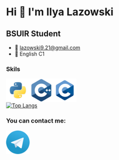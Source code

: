 # Hi 👋 I'm Ilya Lazowski
## BSUIR Student
+ :email: lazowski9.21@gmail.com
+ :ledger: English C1
### Skils
<a href="https://www.python.org/" target="_blank">
    <img align="left" alt="Python language" width="64px" src="https://raw.githubusercontent.com/github/explore/80688e429a7d4ef2fca1e82350fe8e3517d3494d/topics/python/python.png" />
</a>
<a href="https://isocpp.org/" target="_blank">
    <img align="left" alt="C++ language" width="64px" src="https://raw.githubusercontent.com/github/explore/180320cffc25f4ed1bbdfd33d4db3a66eeeeb358/topics/cpp/cpp.png" />
</a>
<a href="https://www.iso.org/home.html" target="_blank">
    <img align="left" alt="C language" width="64px" src="https://raw.githubusercontent.com/github/explore/f3e22f0dca2be955676bc70d6214b95b13354ee8/topics/c/c.png" />
</a><br><br><br>

[![Top Langs](https://github-readme-stats.vercel.app/api/top-langs/?username=IlyaLazowski&layout=compact)](https://github.com/IlyaLazowski/github-readme-stats)
### You can contact me:
<a href="https://t.me/werstures" target="_blank">
    <img align="left" alt="Telegram" width="64px" src="https://raw.githubusercontent.com/github/explore/80688e429a7d4ef2fca1e82350fe8e3517d3494d/topics/telegram/telegram.png" />
